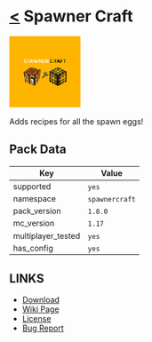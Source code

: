 # [<](../README.md) Spawner Craft

![alt](pack.png)

Adds recipes for all the spawn eggs!

## Pack Data

| Key                | Value          |
|--------------------|----------------|
| supported          | `yes`          |
| namespace          | `spawnercraft` |
| pack_version       | `1.8.0 `       |
| mc_version         | `1.17`         |
| multiplayer_tested | `yes`          |
| has_config         | `yes`          |

## LINKS

-   [Download](https://www.curseforge.com/minecraft/customization/spawner-craft-datapack)
-   [Wiki Page](https://github.com/legopitstop/Datapacks/wiki/Spawner_Craft)
-   [License](https://legopitstop.weebly.com/license.html)
-   [Bug Report](https://github.com/legopitstop/Datapacks/issues)
